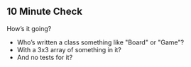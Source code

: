 ##  10 Minute Check

How’s it going?
* Who’s written a class something like "Board" or "Game"?
* With a 3x3 array of something in it? 
* And no tests for it?